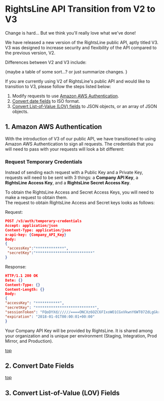 ﻿# RightsLine API Transition from V2 to V3 

Change is hard... But we think you'll really love what we've done!  

We have released a new version of the RightsLine public API, aptly titled V3.
V3 was designed to increase security and flexibility of the API compared to the previous version, V2.  

Differences between V2 and V3 include:

{maybe a table of some sort...?  or just summarize changes. }

If you are currently using V2 of RightsLine's public API and would like to transition to V3, please follow the steps listed below:

1. Modify requests to use [Amazon AWS Authentication](#1-amazon-aws-authentication).
2. [Convert date fields](#2-convert-date-fields) to ISO format.
3. [Convert List-of-Value (LOV) fields](#3-convert-list\-of\-value-\(lov\)-fields)  to JSON objects, or an array of JSON objects.


## 1. Amazon AWS Authentication

With the introduction of V3 of our public API, we have transitioned to using Amazon AWS Authentication to sign all requests.  The credentials that you will need to pass with your requests will look a bit different:

### Request Temporary Credentials
Instead of sending each request with a Public Key and a Private Key, requests will need to be sent with 3 things:  a **Company API Key**, a **RightsLine Access Key**, and a **RightsLine Secret Access Key**.
 
To obtain the RightsLine Access and Secret Access Keys, you will need to make a request to obtain them.  
The request to obtain RightsLine Access and Secret keys looks as follows:

Request:
``` json 
POST /v3/auth/temporary-credentials
Accept: application/json
Content-Type: application/json
x-api-key: {Company_API_Key}
Body:
{
 "accessKey":"*************",
 "secretKey":"**************************"
}
```
Response:
``` json 
HTTP/1.1 200 OK
Date: {}
Content-Type: {}
Content-Length: {}
Body:
{
"accessKey": "***********",
"secretKey": "***************************",
"sessionToken": "FQoDYXd//////====ONCXz6OZC6FIxoWO1CGxVkwnY6WT07ZdLgGkr5ZkRCnGpa5uiF5KKbgMMWyQjKIazeyarBvXleDQmJznO4tBKq3U709cY20lVkdzHwAJQ5HXWHVop6w6cRy8uyOFPZ9fPD79PJ0L9KUkSo9uIG8DUK7PRvs4eAtIQQFdW+j2eHx6sUlF====34098qojfaof",
"expiration": "2018-01-01T00:00:01+00:00"
}
```
Your Company API Key will be provided by RightsLine.  It is shared among your organization and is unique per environment (Staging, Integration, Prod Mirror, and Production).  

[top](#rightsline-api-transition-from-v2-to-v3)

## 2. Convert Date Fields

[top](#rightsline-api-transition-from-v2-to-v3)

## 3. Convert List-of-Value (LOV) Fields
